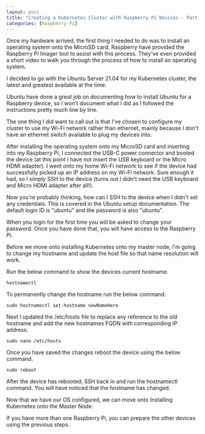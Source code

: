 ```yaml
---
layout: post
title: "Creating a Kubernetes Cluster with Raspberry Pi Devices - Part 2: Setting up the Raspberry Pi"
categories: [Raspberry Pi]
---
```


Once my hardware arrived, the first thing I needed to do was to install an operating system onto the MicroSD card. Raspberry have provided the Raspberry Pi Imager tool to assist with this process. They've even provided a short video to walk you through the process of how to install an operating system.

I decided to go with the Ubuntu Server 21.04 for my Kubernetes cluster, the latest and greatest available at the time.

Ubuntu have done a great job on documenting how to install Ubuntu for a Raspberry device, so I won't document what I did as I followed the instructions pretty much line by line.

The one thing I did want to call out is that I've chosen to configure my cluster to use my Wi-Fi network rather than ethernet, mainly because I don't have an ethernet switch available to plug my devices into. 

After installing the operating system onto my MicroSD card and inserting into my Raspberry Pi, I connected the USB-C power connector and booted the device (at this point I have not insert the USB keyboard or the Micro HDMI adapter). I went onto my home Wi-Fi network to see if the device had successfully picked up an IP address on my Wi-Fi network. Sure enough it had, so I simply SSH to the device (turns out I didn't need the USB keyboard and Micro HDMI adapter after all!).

Now you're probably thinking, how can I SSH to the device when I didn't set any credentials. This is covered in the Ubuntu setup documentation. The default login ID is "ubuntu" and the password is also "ubuntu".

When you login for the first time you will be asked to change your password. Once you have done that, you will have access to the Raspberry Pi.

Before we move onto installing Kubernetes onto my master node, I'm going to change my hostname and update the host file so that name resolution will work.

Run the below command to show the devices current hostname.

```
hostnamectl
```

To permanently change the hostname run the below command.

```
sudo hostnamectl set-hostname newNameHere
```

Next I updated the /etc/hosts file to replace any reference to the old hostname and add the new hostnames FQDN with corresponding IP address.  

```
sudo nano /etc/hosts
```

Once you have saved the changes reboot the device using the below command.

```
sudo reboot
```

After the device has rebooted, SSH back in and run the hostnamectl command. You will have noticed that the hostname has changed.

Now that we have our OS configured, we can move onto Installing Kubernetes onto the Master Node.

If you have more than one Raspberry Pi, you can prepare the other devices using the previous steps.
